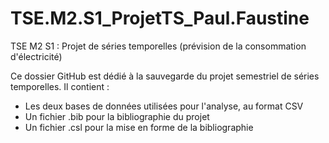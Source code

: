 # TSE.M2.S1_ProjetTS_Paul.Faustine
TSE M2 S1 : Projet de séries temporelles (prévision de la consommation d'électricité)

Ce dossier GitHub est dédié à la sauvegarde du projet semestriel de séries temporelles. 
Il contient : 
  - Les deux bases de données utilisées pour l'analyse, au format CSV
  - Un fichier .bib pour la bibliographie du projet
  - Un fichier .csl pour la mise en forme de la bibliographie
